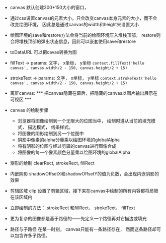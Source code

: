 - canvas 默认创建300*150大小的窗口，
- 通过css设置canvas的元素大小，只会改变canvas本身元素的大小，而不会改变绘图环境， 因此总是通过canvas的width和height来设置大小
- 绘图环境的save和restore方法会将当前的绘图环境压入堆栈顶部， restore则会将堆栈顶部的弹出状态信息，因此可以嵌套使用save和restore
- toDataURL 可以把cavas转换为图
- fillText  -> params: 文字， x坐标， y坐标 ` context.fillText('hello canvas', canvas.width/2 - 150, canvas.height/2 + 15) `
- strokeText -> params: 文字， x坐标， y坐标  ` context.strokeText('hello canvas', canvas.width/2 - 150, canvas.height/2 + 15) `

- 离屏canvas: *** 把canvas隐藏在幕后，把隐藏的canvas以图片输出展示在可视区 ***
- canvas 的绘制步骤
    - 浏览器将图像绘制到一个无限大的位图当中， 绘制时遵从当前的填充模式， 描边模式， 线条样式。
    - 将图像的阴影绘制到另一个位图中
    - 阴影中像素的alpha分量乘以绘图环境的globalAlpha
    - 将有阴影的位图与经过剪辑的canvas进行图像合成
    - 将图像的每一个像素颜色分量乘以绘图环境的globalAlpha

- 矩形的绘制
    clearRect, strokeRect, fillRect
     
- 内嵌阴影  shadowOffsetX和shadowOffsetY的值为负数，会出现内嵌阴影的效果
- 剪辑区域  clip
    设置了剪辑区域，接下来在canvas中绘制的所有内容都将局限在该区域内
- 立即绘制的方法： strokeRect 和fillRect， strokeText， fillText
- 更为复杂的图像都是基于路径的——先定义一个路径再对它描边或填充
- 路径与子路径
 在某一时刻， canvas只能有一条路径存在， 然而这条路径却可以包含许多子路径。
